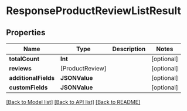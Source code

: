 # ResponseProductReviewListResult

## Properties
Name | Type | Description | Notes
------------ | ------------- | ------------- | -------------
**totalCount** | **Int** |  | [optional] 
**reviews** | [ProductReview] |  | [optional] 
**additionalFields** | **JSONValue** |  | [optional] 
**customFields** | **JSONValue** |  | [optional] 

[[Back to Model list]](../README.md#documentation-for-models) [[Back to API list]](../README.md#documentation-for-api-endpoints) [[Back to README]](../README.md)


